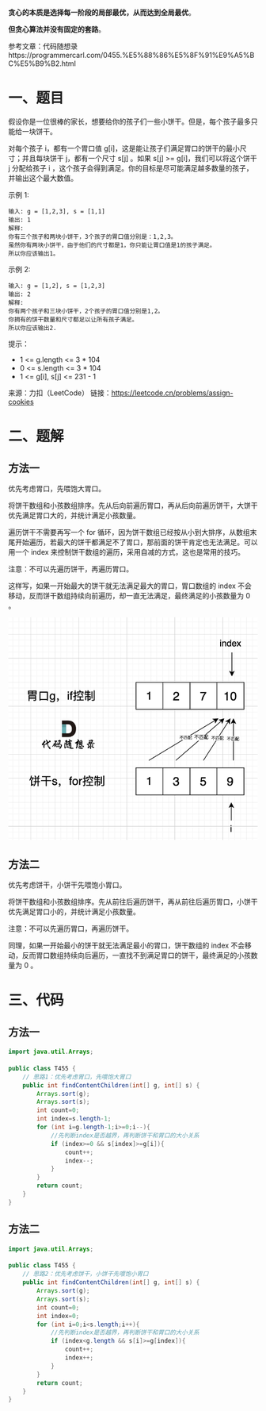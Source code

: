 **贪心的本质是选择每一阶段的局部最优，从而达到全局最优**。

**但贪心算法并没有固定的套路**。

参考文章：代码随想录https://programmercarl.com/0455.%E5%88%86%E5%8F%91%E9%A5%BC%E5%B9%B2.html

# 一、题目

假设你是一位很棒的家长，想要给你的孩子们一些小饼干。但是，每个孩子最多只能给一块饼干。

对每个孩子 i，都有一个胃口值 g[i]，这是能让孩子们满足胃口的饼干的最小尺寸；并且每块饼干 j，都有一个尺寸 s[j] 。如果 s[j] >= g[i]，我们可以将这个饼干 j 分配给孩子 i ，这个孩子会得到满足。你的目标是尽可能满足越多数量的孩子，并输出这个最大数值。

示例 1:

```
输入: g = [1,2,3], s = [1,1]
输出: 1
解释: 
你有三个孩子和两块小饼干，3个孩子的胃口值分别是：1,2,3。
虽然你有两块小饼干，由于他们的尺寸都是1，你只能让胃口值是1的孩子满足。
所以你应该输出1。
```

示例 2:

```
输入: g = [1,2], s = [1,2,3]
输出: 2
解释: 
你有两个孩子和三块小饼干，2个孩子的胃口值分别是1,2。
你拥有的饼干数量和尺寸都足以让所有孩子满足。
所以你应该输出2.
```


提示：

* 1 <= g.length <= 3 * 104
* 0 <= s.length <= 3 * 104
* 1 <= g[i], s[j] <= 231 - 1

来源：力扣（LeetCode）
链接：https://leetcode.cn/problems/assign-cookies

# 二、题解

## 方法一

优先考虑胃口，先喂饱大胃口。

将饼干数组和小孩数组排序。先从后向前遍历胃口，再从后向前遍历饼干，大饼干优先满足胃口大的，并统计满足小孩数量。

遍历饼干不需要再写一个 for 循环，因为饼干数组已经按从小到大排序，从数组末尾开始遍历，若最大的饼干都满足不了胃口，那前面的饼干肯定也无法满足。可以用一个 index 来控制饼干数组的遍历，采用自减的方式，这也是常用的技巧。

注意：不可以先遍历饼干，再遍历胃口。

这样写，如果一开始最大的饼干就无法满足最大的胃口，胃口数组的 index 不会移动，反而饼干数组持续向前遍历，却一直无法满足，最终满足的小孩数量为 0 。

![](./img/image1.png)

## 方法二

优先考虑饼干，小饼干先喂饱小胃口。

将饼干数组和小孩数组排序。先从前往后遍历饼干，再从前往后遍历胃口，小饼干优先满足胃口小的，并统计满足小孩数量。

注意：不可以先遍历胃口，再遍历饼干。

同理，如果一开始最小的饼干就无法满足最小的胃口，饼干数组的 index 不会移动，反而胃口数组持续向后遍历，一直找不到满足胃口的饼干，最终满足的小孩数量为 0 。

# 三、代码

## 方法一

```java
import java.util.Arrays;

public class T455 {
    // 思路1：优先考虑胃口，先喂饱大胃口
    public int findContentChildren(int[] g, int[] s) {
        Arrays.sort(g);
        Arrays.sort(s);
        int count=0;
        int index=s.length-1;
        for (int i=g.length-1;i>=0;i--){
            //先判断index是否越界，再判断饼干和胃口的大小关系
            if (index>=0 && s[index]>=g[i]){
                count++;
                index--;
            }
        }
        return count;
    }
}
```

## 方法二

```java
import java.util.Arrays;

public class T455 {
    // 思路2：优先考虑饼干，小饼干先喂饱小胃口
    public int findContentChildren(int[] g, int[] s) {
        Arrays.sort(g);
        Arrays.sort(s);
        int count=0;
        int index=0;
        for (int i=0;i<s.length;i++){
            //先判断index是否越界，再判断饼干和胃口的大小关系
            if (index<g.length && s[i]>=g[index]){
                count++;
                index++;
            }
        }
        return count;
    }
}
```

